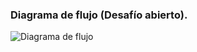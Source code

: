 ### Diagrama de flujo (Desafío abierto).
![Diagrama de flujo](https://github.com/KarenWon9/WRO-FI-Team-Spark/blob/main/C%C3%B3digo%20/Diagrama%20de%20flujo%20(Desaf%C3%ADo%20abierto).jpg)
